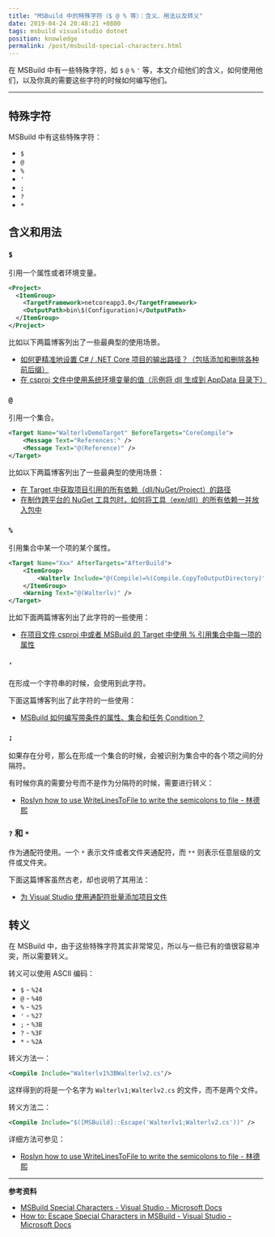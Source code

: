 ```yaml
---
title: "MSBuild 中的特殊字符（$ @ % 等）：含义、用法以及转义"
date: 2019-04-24 20:48:21 +0800
tags: msbuild visualstudio dotnet
position: knowledge
permalink: /post/msbuild-special-characters.html
---
```


在 MSBuild 中有一些特殊字符，如 `$` `@` `%` `'` 等，本文介绍他们的含义，如何使用他们，以及你真的需要这些字符的时候如何编写他们。

---

<div id="toc"></div>

## 特殊字符

MSBuild 中有这些特殊字符：

- `$`
- `@`
- `%`
- `'`
- `;`
- `?`
- `*`

## 含义和用法

### `$`

引用一个属性或者环境变量。

```xml
<Project>
  <ItemGroup>
    <TargetFramework>netcoreapp3.0</TargetFramework>
    <OutputPath>bin\$(Configuration)</OutputPath>
  </ItemGroup>
</Project>
```

比如以下两篇博客列出了一些最典型的使用场景。

- [如何更精准地设置 C# / .NET Core 项目的输出路径？（包括添加和删除各种前后缀）](/post/the-properties-that-affetcs-project-output-path)
- [在 csproj 文件中使用系统环境变量的值（示例将 dll 生成到 AppData 目录下）](/post/environment-variables-in-csproj)

### `@`

引用一个集合。

```xml
<Target Name="WalterlvDemoTarget" BeforeTargets="CoreCompile">
    <Message Text="References:" />
    <Message Text="@(Reference)" />
</Target>
```

比如以下两篇博客列出了一些最典型的使用场景：

- [在 Target 中获取项目引用的所有依赖（dll/NuGet/Project）的路径](/post/resolve-project-references-using-target)
- [在制作跨平台的 NuGet 工具包时，如何将工具（exe/dll）的所有依赖一并放入包中](/post/include-dependencies-into-nuget-tool-package)

### `%`

引用集合中某一个项的某个属性。

```xml
<Target Name="Xxx" AfterTargets="AfterBuild">
    <ItemGroup>
        <Walterlv Include="@(Compile)=%(Compile.CopyToOutputDirectory)" />
    </ItemGroup>
    <Warning Text="@(Walterlv)" />
</Target>
```

比如下面两篇博客列出了此字符的一些使用：

- [在项目文件 csproj 中或者 MSBuild 的 Target 中使用 % 引用集合中每一项的属性](/post/msbuild-referencing-metadata)

### `'`

在形成一个字符串的时候，会使用到此字符。

下面这篇博客列出了此字符的一些使用：

- [MSBuild 如何编写带条件的属性、集合和任务 Condition？](/post/how-to-write-msbuild-conditions)

### `;`

如果存在分号，那么在形成一个集合的时候，会被识别为集合中的各个项之间的分隔符。

有时候你真的需要分号而不是作为分隔符的时候，需要进行转义：

- [Roslyn how to use WriteLinesToFile to write the semicolons to file - 林德熙](https://blog.lindexi.com/post/roslyn-how-to-use-writelinestofile-to-write-the-semicolons-to-file)

### `?` 和 `*`

作为通配符使用。一个 `*` 表示文件或者文件夹通配符，而 `**` 则表示任意层级的文件或文件夹。

下面这篇博客虽然古老，却也说明了其用法：

- [为 Visual Studio 使用通配符批量添加项目文件](/post/vs/2017/09/26/wildcards-in-vs-projects.html)

## 转义

在 MSBuild 中，由于这些特殊字符其实非常常见，所以与一些已有的值很容易冲突，所以需要转义。

转义可以使用 ASCII 编码：

- `$` - `%24`
- `@` - `%40`
- `%` - `%25`
- `'` - `%27`
- `;` - `%3B`
- `?` - `%3F`
- `*` - `%2A`

转义方法一：

```xml
<Compile Include="Walterlv1%3BWalterlv2.cs"/>
```

这样得到的将是一个名字为 `Walterlv1;Walterlv2.cs` 的文件，而不是两个文件。

转义方法二：

```xml
<Compile Include="$([MSBuild]::Escape('Walterlv1;Walterlv2.cs'))" />
```

详细方法可参见：

- [Roslyn how to use WriteLinesToFile to write the semicolons to file - 林德熙](https://blog.lindexi.com/post/roslyn-how-to-use-writelinestofile-to-write-the-semicolons-to-file)

---

**参考资料**

- [MSBuild Special Characters - Visual Studio - Microsoft Docs](https://docs.microsoft.com/en-us/visualstudio/msbuild/msbuild-special-characters?view=vs-2019)
- [How to: Escape Special Characters in MSBuild - Visual Studio - Microsoft Docs](https://docs.microsoft.com/en-us/visualstudio/msbuild/how-to-escape-special-characters-in-msbuild?view=vs-2019)

